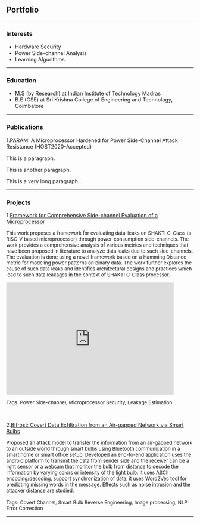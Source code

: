 ## Portfolio

---

### Interests
- Hardware Security
- Power Side-channel Analysis
- Learning Algorithms

--- 

### Education
- M.S (by Research) at Indian Institute of Technology Madras
- B.E (CSE) at Sri Krishna College of Engineering and Technology, Coimbatore

--- 

### Publications
1.PARAM: A Microprocessor Hardened for Power Side-Channel Attack Resistance (HOST2020-Accepted)
<html lang="en">
<head>
<meta charset="utf-8">
<title>jQuery Add Read More Link</title>
<script src="https://code.jquery.com/jquery-1.12.4.min.js"></script>
<script>
$(document).ready(function(){
    var maxLength = 300;
    $(".show-read-more").each(function(){
        var myStr = $(this).text();
        if($.trim(myStr).length > maxLength){
            var newStr = myStr.substring(0, maxLength);
            var removedStr = myStr.substring(maxLength, $.trim(myStr).length);
            $(this).empty().html(newStr);
            $(this).append(' <a href="javascript:void(0);" class="read-more">read more...</a>');
            $(this).append('<span class="more-text">' + removedStr + '</span>');
        }
    });
    $(".read-more").click(function(){
        $(this).siblings(".more-text").contents().unwrap();
        $(this).remove();
    });
});
</script>
<style>
    .show-read-more .more-text{
        display: none;
    }
</style>
</head>
<body>    
    <p>This is a paragraph.</p>
    <p>This is another paragraph.</p>
    <p class="show-read-more">This is a very long paragraph...</p>
</body>
</html>


---

### Projects
1.[Framework for Comprehensive Side-channel Evaluation of a Microprocessor](/pdf/1000-19.07.18-Muhammad-Arsath-Chester-Rebeiro-IIT-Madras(2).pdf)
<p style="font-size:13px">  
This work proposes a framework for evaluating data-leaks on SHAKTI C-Class (a RISC-V based microprocessor) through power-consumption side-channels. The work provides a comprehensive analysis of various metrics and techniques that have been proposed in literature to analyze data leaks due to such side-channels. The evaluation is done using a novel framework based on a Hamming Distance metric for modeling power patterns on binary data. The work further explores the cause of such data leaks and identifies architectural designs and practices which lead to such data leakages in the context of SHAKTI C-Class processor.<br>
</p>
<iframe width="450px" height="300px" src="https://www.youtube.com/embed/3oYC9le-jAc" frameborder="0" allow="accelerometer; autoplay; encrypted-media; gyroscope; picture-in-picture" allowfullscreen></iframe>
<p style="font-size:13px">Tags: Power Side-channel, Microprocessor Security, Leakage Estimation </p><br>

2.[Bifrost: Covert Data Exfiltration from an Air-gapped Network via Smart Bulbs](/pdf/final_csaw.pdf)
<p style="font-size:13px">  
Proposed an attack model to transfer the information from an air-gapped network to an outside world through smart bulbs using Bluetooth communication in a smart home or smart office setup. Developed an end-to-end application uses the android platform to transmit the data from sender side and the receiver can be a light sensor or a webcam that monitor the bulb from distance to decode the information by varying colors or intensity of the light bulb. It uses ASCII encoding/decoding, support synchronization of data, it uses Word2Vec tool for predicting missing words in the message. Effects such as noise intrusion and the attacker distance are studied.<br><br>
Tags: Covert Channel, Smart Bulb Reverse Engineering, Image processing, NLP Error Correction
</p>

---
